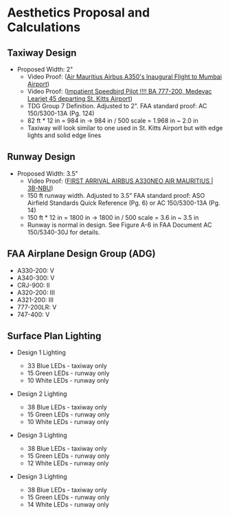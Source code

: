 # Aesthetics Proposal and Calculations

## Taxiway Design

* Proposed Width: 2"
   * Video Proof: ([Air Mauritius Airbus A350's Inaugural Flight to Mumbai Airport](https://www.youtube.com/watch?v=xiXzyK4lYk4))
   * Video Proof: ([Impatient Speedbird Pilot !!!! BA 777-200, Medevac Learjet 45 departing St. Kitts Airport](https://www.youtube.com/watch?v=Uhsx6V57HtQ))
   * TDG Group 7 Definition. Adjusted to 2". FAA standard proof: AC 150/5300-13A (Pg. 124)
   * 82 ft * 12 in = 984 in -> 984 in / 500 scale = 1.968 in ~ 2.0 in
   * Taxiway will look similar to one used in St. Kitts Airport but with edge lights and solid edge lines

## Runway Design

* Proposed Width: 3.5"
   * Video Proof: ([FIRST ARRIVAL AIRBUS A330NEO AIR MAURITIUS | 3B-NBU](https://www.youtube.com/watch?v=OMwm9KzwcnQ))
   * 150 ft runway width. Adjusted to 3.5" FAA standard proof: ASO Airfield Standards Quick Reference (Pg. 6) or AC 150/5300-13A (Pg. 14)
   * 150 ft * 12 in = 1800 in -> 1800 in / 500 scale = 3.6 in ~ 3.5 in
   * Runway is normal in design. See Figure A-6 in FAA Document AC 150/5340-30J for details.

## FAA Airplane Design Group (ADG)

* A330-200:   V
* A340-300:   V
* CRJ-900:    II
* A320-200:   III
* A321-200:   III
* 777-200LR:  V
* 747-400:    V

## Surface Plan Lighting

* Design 1 Lighting
   * 33 Blue LEDs - taxiway only
   * 15 Green LEDs - runway only
   * 10 White LEDs - runway only

* Design 2 Lighting
   * 38 Blue LEDs - taxiway only
   * 15 Green LEDs - runway only
   * 10 White LEDs - runway only

* Design 3 Lighting
   * 38 Blue LEDs - taxiway only
   * 15 Green LEDs - runway only
   * 12 White LEDs - runway only

* Design 3 Lighting
   * 38 Blue LEDs - taxiway only
   * 15 Green LEDs - runway only
   * 14 White LEDs - runway only